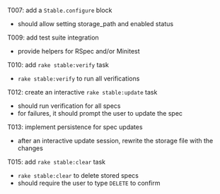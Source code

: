 T007: add a `Stable.configure` block
- should allow setting storage_path and enabled status

T009: add test suite integration
- provide helpers for RSpec and/or Minitest

T010: add `rake stable:verify` task
- `rake stable:verify` to run all verifications

T012: create an interactive `rake stable:update` task
- should run verification for all specs
- for failures, it should prompt the user to update the spec

T013: implement persistence for spec updates
- after an interactive update session, rewrite the storage file with the changes

T015: add `rake stable:clear` task
- `rake stable:clear` to delete stored specs
- should require the user to type `DELETE` to confirm
